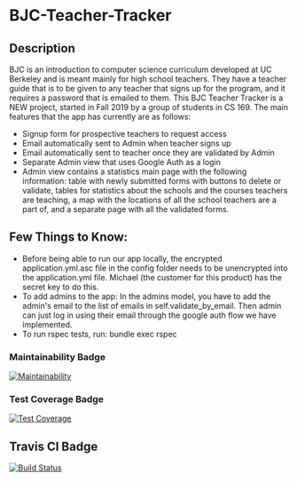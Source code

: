 # BJC-Teacher-Tracker

## Description

BJC is an introduction to computer science curriculum developed at UC Berkeley and is meant mainly for high school teachers. They have a teacher guide that is to be given to any teacher that signs up for the program, and it requires a password that is emailed to them. This BJC Teacher Tracker is a NEW project, started in Fall 2019 by a group of students in CS 169. The main features that the app has currently are as follows:

- Signup form for prospective teachers to request access
- Email automatically sent to Admin when teacher signs up
- Email automatically sent to teacher once they are validated by Admin
- Separate Admin view that uses Google Auth as a login
- Admin view contains a statistics main page with the following information: table with newly submitted forms with buttons to delete or validate, tables for statistics about the schools and the courses teachers are teaching, a map with the locations of all the school teachers are a part of, and a separate page with all the validated forms.

## Few Things to Know:

- Before being able to run our app locally, the encrypted application.yml.asc file in the config folder needs to be unencrypted into the application.yml file. Michael (the customer for this product) has the secret key to do this. 
- To add admins to the app: In the admins model, you have to add the admin's email to the list of emails in self.validate_by_email. Then admin can just log in using their email through the google auth flow we have implemented.
- To run rspec tests, run: bundle exec rspec

### Maintainability Badge

[![Maintainability](https://api.codeclimate.com/v1/badges/ab0826b627a599c468d5/maintainability)](https://codeclimate.com/github/JananiVijaykumar/BJC-Teacher-Tracker/maintainability)

### Test Coverage Badge

[![Test Coverage](https://api.codeclimate.com/v1/badges/ab0826b627a599c468d5/test_coverage)](https://codeclimate.com/github/JananiVijaykumar/BJC-Teacher-Tracker/test_coverage)

## Travis CI Badge
[![Build Status](https://travis-ci.com/JananiVijaykumar/BJC-Teacher-Tracker.svg?branch=master)](https://travis-ci.com/JananiVijaykumar/BJC-Teacher-Tracker)
